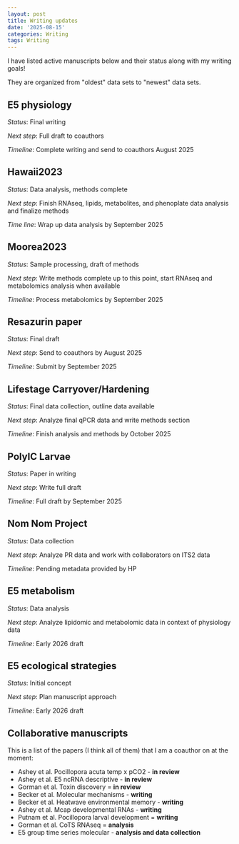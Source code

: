 ```yaml
---
layout: post
title: Writing updates
date: '2025-08-15'
categories: Writing
tags: Writing
---
```


I have listed active manuscripts below and their status along with my writing goals!  

They are organized from "oldest" data sets to "newest" data sets.  

## E5 physiology 

*Status*: Final writing 

*Next step*: Full draft to coauthors  

*Timeline*: Complete writing and send to coauthors August 2025

## Hawaii2023

*Status*: Data analysis, methods complete

*Next step*: Finish RNAseq, lipids, metabolites, and phenoplate data analysis and finalize methods

*Time line*: Wrap up data analysis by September 2025

## Moorea2023

*Status*: Sample processing, draft of methods

*Next step*: Write methods complete up to this point, start RNAseq and metabolomics analysis when available  

*Timeline*: Process metabolomics by September 2025

## Resazurin paper 

*Status*: Final draft 

*Next step*: Send to coauthors by August 2025  

*Timeline*: Submit by September 2025  

## Lifestage Carryover/Hardening 

*Status*: Final data collection, outline data available 

*Next step*: Analyze final qPCR data and write methods section

*Timeline*: Finish analysis and methods by October 2025

## PolyIC Larvae   

*Status*: Paper in writing 

*Next step*: Write full draft

*Timeline*: Full draft by September 2025

## Nom Nom Project   

*Status*: Data collection

*Next step*: Analyze PR data and work with collaborators on ITS2 data

*Timeline*: Pending metadata provided by HP 

## E5 metabolism 

*Status*: Data analysis

*Next step*: Analyze lipidomic and metabolomic data in context of physiology data

*Timeline*: Early 2026 draft 

## E5 ecological strategies 

*Status*: Initial concept

*Next step*: Plan manuscript approach

*Timeline*: Early 2026 draft 

## Collaborative manuscripts 

This is a list of the papers (I think all of them) that I am a coauthor on at the moment:  

- Ashey et al. Pocillopora acuta temp x pCO2 - **in review**
- Ashey et al. E5 ncRNA descriptive - **in review**
- Gorman et al. Toxin discovery = **in review**
- Becker et al. Molecular mechanisms - **writing**
- Becker et al. Heatwave environmental memory - **writing**  
- Ashey et al. Mcap developmental RNAs - **writing** 
- Putnam et al. Pocillopora larval development = **writing** 
- Gorman et al. CoTS RNAseq = **analysis**  
- E5 group time series molecular - **analysis and data collection**
